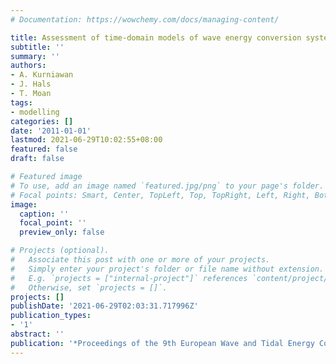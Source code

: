 ```yaml
---
# Documentation: https://wowchemy.com/docs/managing-content/

title: Assessment of time-domain models of wave energy conversion systems
subtitle: ''
summary: ''
authors:
- A. Kurniawan
- J. Hals
- T. Moan
tags: 
- modelling
categories: []
date: '2011-01-01'
lastmod: 2021-06-29T10:02:55+08:00
featured: false
draft: false

# Featured image
# To use, add an image named `featured.jpg/png` to your page's folder.
# Focal points: Smart, Center, TopLeft, Top, TopRight, Left, Right, BottomLeft, Bottom, BottomRight.
image:
  caption: ''
  focal_point: ''
  preview_only: false

# Projects (optional).
#   Associate this post with one or more of your projects.
#   Simply enter your project's folder or file name without extension.
#   E.g. `projects = ["internal-project"]` references `content/project/deep-learning/index.md`.
#   Otherwise, set `projects = []`.
projects: []
publishDate: '2021-06-29T02:03:31.717996Z'
publication_types:
- '1'
abstract: ''
publication: '*Proceedings of the 9th European Wave and Tidal Energy Conference*'
---
```

